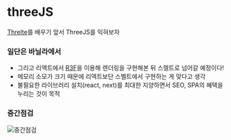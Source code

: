 # threeJS
[Threlte](https://next.threlte.xyz/)를 배우기 앞서 ThreeJS를 익혀보자

  
### 일단은 바닐라에서
- 그리고 리액트에서 [R3F](https://docs.pmnd.rs/react-three-fiber/getting-started/introduction)을 이용해 렌더링을 구현해본 뒤 스렐트로 넘어갈 예정이다!  
- 메모리 소모가 크기 때문에 리액트보단 스벨트에서 구현하는 게 맞다고 생각
- 불필요한 라이브러리 설치(react, next)를 최대한 지양하면서 SEO, SPA의 혜택을 누리는 것이 목적
  
### 중간점검
![중간점검](https://github.com/hyezoprk/threeJS/blob/master/asset/intro.gif)
